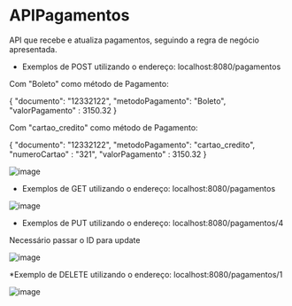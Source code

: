 # APIPagamentos

API que recebe e atualiza pagamentos, seguindo a regra de negócio apresentada.

* Exemplos de POST utilizando o endereço: localhost:8080/pagamentos

Com "Boleto" como método de Pagamento:

{
	"documento": "12332122",
	"metodoPagamento": "Boleto",
	"valorPagamento" : 3150.32
}

Com "cartao_credito" como método de Pagamento:

{
	"documento": "12332122",
	"metodoPagamento": "cartao_credito",
	"numeroCartao" : "321",
	"valorPagamento" : 3150.32
}

![image](https://user-images.githubusercontent.com/101297712/236374230-676d278e-c501-49af-8606-c87c8eeb80f0.png)


* Exemplos de GET utilizando o endereço: localhost:8080/pagamentos

![image](https://user-images.githubusercontent.com/101297712/236373900-1e9e781c-5c41-40fa-937a-aea8e9e8b04a.png)

* Exemplos de PUT utilizando o endereço: localhost:8080/pagamentos/4

Necessário passar o ID para update

![image](https://user-images.githubusercontent.com/101297712/236373974-790210d4-7e8b-4c67-a183-062dd70f47ec.png)

*Exemplo de DELETE utilizando o endereço: localhost:8080/pagamentos/1

![image](https://user-images.githubusercontent.com/101297712/236374144-72a83896-5f68-43d5-9d61-c6fec4b55bcd.png)






